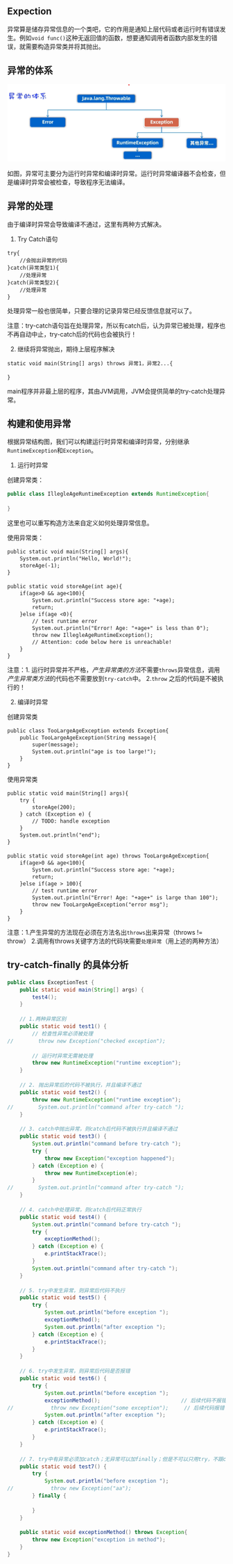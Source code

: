 ## Expection
异常算是储存异常信息的一个类吧，它的作用是通知上层代码或者运行时有错误发生。例如`void func()`这种无返回值的函数，想要通知调用者函数内部发生的错误，就需要构造异常类并将其抛出。

## 异常的体系
![Alt text](pic/JavaExpectionStructure.png)

如图，异常可主要分为运行时异常和编译时异常。运行时异常编译器不会检查，但是编译时异常会被检查，导致程序无法编译。

## 异常的处理
由于编译时异常会导致编译不通过，这里有两种方式解决。

1. Try Catch语句
````
try{
    //会抛出异常的代码
}catch(异常类型1){
    //处理异常
}catch(异常类型2){
    //处理异常
}
````
处理异常一般也很简单，只要合理的记录异常已经反馈信息就可以了。

注意：try-catch语句旨在处理异常，所以有catch后，认为异常已被处理，程序也不再自动中止，try-catch后的代码也会被执行！

2. 继续将异常抛出，期待上层程序解决
````
static void main(String[] args) throws 异常1，异常2...{

}
````
main程序并非最上层的程序，其由JVM调用，JVM会提供简单的try-catch处理异常。

## 构建和使用异常
根据异常结构图，我们可以构建运行时异常和编译时异常，分别继承`RuntimeException`和`Exception`。

1. 运行时异常

创建异常类：
````java
public class IllegleAgeRuntimeException extends RuntimeException{
    
}
````
这里也可以重写构造方法来自定义如何处理异常信息。

使用异常类：
````
public static void main(String[] args){
    System.out.println("Hello, World!");
    storeAge(-1);
}

public static void storeAge(int age){
    if(age>0 && age<100){
        System.out.println("Success store age: "+age);
        return;
    }else if(age <0){
        // test runtime error
        System.out.println("Error! Age: "+age+" is less than 0");
        throw new IllegleAgeRuntimeException();
        // Attention: code below here is unreachable!
    }
}
````
注意：1. 运行时异常并不严格，*产生异常类的方法*不需要`throws`异常信息，调用*产生异常类方法*的代码也不需要放到`try-catch`中。 2.`throw` 之后的代码是不被执行的！

2. 编译时异常

创建异常类

````
public class TooLargeAgeException extends Exception{
    public TooLargeAgeException(String message){
        super(message);
        System.out.println("age is too large!");
    }  
}
````

使用异常类
````
public static void main(String[] args){
    try {
        storeAge(200);
    } catch (Exception e) {
        // TODO: handle exception
    }
    System.out.println("end");
}

public static void storeAge(int age) throws TooLargeAgeException{
    if(age>0 && age<100){
        System.out.println("Success store age: "+age);
        return;
    }else if(age > 100){
        // test runtime error
        System.out.println("Error! Age: "+age+" is large than 100");
        throw new TooLargeAgeException("error msg");
    }
}
````
注意：1.产生异常的方法现在必须在方法名出`throws`出来异常（throws != throw） 2.调用有throws关键字方法的代码块需要`处理异常`（用上述的两种方法）

## try-catch-finally 的具体分析

```java
public class ExceptionTest {
    public static void main(String[] args) {
        test4();
    }

    // 1.两种异常区别
    public static void test1() {
        // 检查性异常必须被处理
//        throw new Exception("checked exception");

        // 运行时异常无需被处理
        throw new RuntimeException("runtime exception");
    }

    // 2. 抛出异常后的代码不被执行，并且编译不通过
    public static void test2() {
        throw new RuntimeException("runtime exception");
//        System.out.println("command after try-catch ");
    }

    // 3. catch中抛出异常，则catch后代码不被执行并且编译不通过
    public static void test3() {
        System.out.println("command before try-catch ");
        try {
            throw new Exception("exception happened");
        } catch (Exception e) {
            throw new RuntimeException(e);
        }
//        System.out.println("command after try-catch ");
    }

    // 4. catch中处理异常，则catch后代码正常执行
    public static void test4() {
        System.out.println("command before try-catch ");
        try {
            exceptionMethod();
        } catch (Exception e) {
            e.printStackTrace();
        }
        System.out.println("command after try-catch ");
    }

    // 5. try中发生异常，则异常后代码不执行
    public static void test5() {
        try {
            System.out.println("before exception ");
            exceptionMethod();
            System.out.println("after exception ");
        } catch (Exception e) {
            e.printStackTrace();
        }
    }

    // 6. try中发生异常，则异常后代码是否报错
    public static void test6() {
        try {
            System.out.println("before exception ");
            exceptionMethod();                          // 后续代码不报错：因为该方法不一定发生异常
//            throw new Exception("some exception");     // 后续代码报错：因为该方法一定发生异常
            System.out.println("after exception ");
        } catch (Exception e) {
            e.printStackTrace();
        }
    }

    // 7. try中有异常必须加catch；无异常可以加finally；但是不可以只用try，不跟catch或finally
    public static void test7() {
        try {
            System.out.println("before exception ");
//            throw new Exception("aa");
        } finally {

        }
    }

    public static void exceptionMethod() throws Exception{
        throw new Exception("exception in method");
    }
}
```